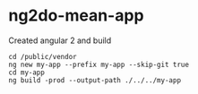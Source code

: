 # ng2do-mean-app

Created angular 2 and build
```console
cd /public/vendor
ng new my-app --prefix my-app --skip-git true
cd my-app
ng build -prod --output-path ./../../my-app
```
